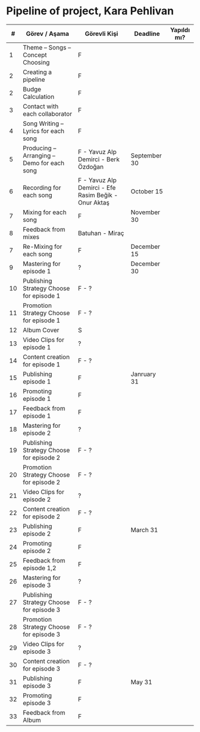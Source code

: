 # Pipeline of project, Kara Pehlivan

| #  | Görev / Aşama                                | Görevli Kişi      | Deadline | Yapıldı mı?     |
|----|-----------------------------------------------|--------------------|-------------|--------------|
| 1  | Theme – Songs – Concept Choosing              | F                   |             |              |
| 2  | Creating a pipeline                           | F                   |             |              |
| 2  | Budge Calculation                           | F                   |             |              |
| 3  | Contact with each collaborator                | F                   |             |              |
| 4  | Song Writing – Lyrics for each song           | F                   |             |              |
| 5  | Producing – Arranging – Demo for each song    | F - Yavuz Alp Demirci - Berk Özdoğan | September 30 |              |
| 6  | Recording for each song                       | F - Yavuz Alp Demirci - Efe Rasim Beğik - Onur Aktaş |October 15|              |
| 7  | Mixing for each song                          | F                   |November 30|  |
| 8  | Feedback from mixes                           | Batuhan - Miraç                   |             |              |
| 7  | Re-Mixing for each song                       | F                   |December 15 | |
| 9  | Mastering for episode 1                       | ?                   |December 30|  |
| 10 | Publishing Strategy Choose for episode 1      | F - ?                   |             |              |
| 11 | Promotion Strategy Choose for episode 1       | F - ?                   |             |              |
| 12 | Album Cover                                   | S                   |             |              |
| 13 | Video Clips for episode 1                     | ?                   |             |              |
| 14 | Content creation for episode 1                | F - ?                   |             |              |
| 15 | Publishing episode 1                          | F                   |Janruary 31|  |
| 16 | Promoting episode 1                           | F                   |             |              |
| 17 | Feedback from episode 1                       | F                   |             |              |
| 18 | Mastering for episode 2                       | ?                   |             |              |
| 19 | Publishing Strategy Choose for episode 2      | F - ?                   |             |              |
| 20 | Promotion Strategy Choose for episode 2       | F - ?                   |             |              |
| 21 | Video Clips for episode 2                     | ?                   |             |              |
| 22 | Content creation for episode 2                | F - ?                   |             |              |
| 23 | Publishing episode 2                          | F                   |March 31|  |
| 24 | Promoting episode 2                           | F                   |             |              |
| 25 | Feedback from episode 1,2                     | F                   |             |              |
| 26 | Mastering for episode 3                       | ?                   |             |              |
| 27 | Publishing Strategy Choose for episode 3      | F - ?                  |             |              |
| 28 | Promotion Strategy Choose for episode 3       | F - ?                   |             |              |
| 29 | Video Clips for episode 3                     | ?                   |             |              |
| 30 | Content creation for episode 3                | F - ?                   |             |              |
| 31 | Publishing episode 3                          | F                   |May 31|              |
| 32 | Promoting episode 3                           | F                   |             |              |
| 33 | Feedback from Album                           | F                   |             |              |
